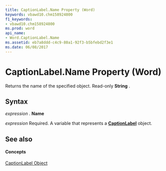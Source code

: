 ```yaml
---
title: CaptionLabel.Name Property (Word)
keywords: vbawd10.chm158924800
f1_keywords:
- vbawd10.chm158924800
ms.prod: word
api_name:
- Word.CaptionLabel.Name
ms.assetid: eb7a8ddd-c4c9-80a1-92f3-b5bfebd2f3e1
ms.date: 06/08/2017
---
```



# CaptionLabel.Name Property (Word)

Returns the name of the specified object. Read-only **String** .


## Syntax

 _expression_ . **Name**

 _expression_ Required. A variable that represents a **[CaptionLabel](captionlabel-object-word.md)** object.


## See also


#### Concepts


[CaptionLabel Object](captionlabel-object-word.md)

